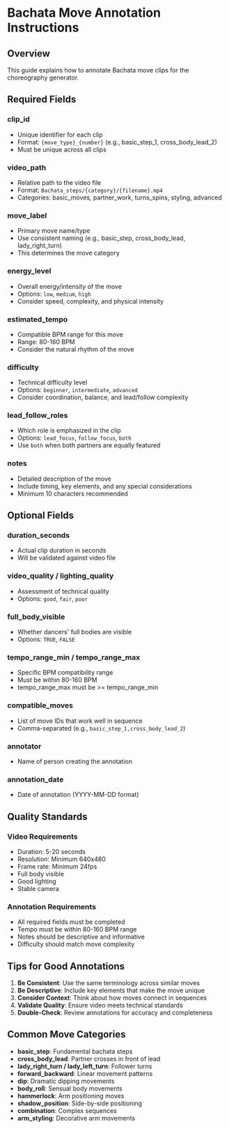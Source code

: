 # Bachata Move Annotation Instructions

## Overview
This guide explains how to annotate Bachata move clips for the choreography generator.

## Required Fields

### clip_id
- Unique identifier for each clip
- Format: `{move_type}_{number}` (e.g., basic_step_1, cross_body_lead_2)
- Must be unique across all clips

### video_path
- Relative path to the video file
- Format: `Bachata_steps/{category}/{filename}.mp4`
- Categories: basic_moves, partner_work, turns_spins, styling, advanced

### move_label
- Primary move name/type
- Use consistent naming (e.g., basic_step, cross_body_lead, lady_right_turn)
- This determines the move category

### energy_level
- Overall energy/intensity of the move
- Options: `low`, `medium`, `high`
- Consider speed, complexity, and physical intensity

### estimated_tempo
- Compatible BPM range for this move
- Range: 80-160 BPM
- Consider the natural rhythm of the move

### difficulty
- Technical difficulty level
- Options: `beginner`, `intermediate`, `advanced`
- Consider coordination, balance, and lead/follow complexity

### lead_follow_roles
- Which role is emphasized in the clip
- Options: `lead_focus`, `follow_focus`, `both`
- Use `both` when both partners are equally featured

### notes
- Detailed description of the move
- Include timing, key elements, and any special considerations
- Minimum 10 characters recommended

## Optional Fields

### duration_seconds
- Actual clip duration in seconds
- Will be validated against video file

### video_quality / lighting_quality
- Assessment of technical quality
- Options: `good`, `fair`, `poor`

### full_body_visible
- Whether dancers' full bodies are visible
- Options: `TRUE`, `FALSE`

### tempo_range_min / tempo_range_max
- Specific BPM compatibility range
- Must be within 80-160 BPM
- tempo_range_max must be >= tempo_range_min

### compatible_moves
- List of move IDs that work well in sequence
- Comma-separated (e.g., `basic_step_1,cross_body_lead_2`)

### annotator
- Name of person creating the annotation

### annotation_date
- Date of annotation (YYYY-MM-DD format)

## Quality Standards

### Video Requirements
- Duration: 5-20 seconds
- Resolution: Minimum 640x480
- Frame rate: Minimum 24fps
- Full body visible
- Good lighting
- Stable camera

### Annotation Requirements
- All required fields must be completed
- Tempo must be within 80-160 BPM range
- Notes should be descriptive and informative
- Difficulty should match move complexity

## Tips for Good Annotations

1. **Be Consistent**: Use the same terminology across similar moves
2. **Be Descriptive**: Include key elements that make the move unique
3. **Consider Context**: Think about how moves connect in sequences
4. **Validate Quality**: Ensure video meets technical standards
5. **Double-Check**: Review annotations for accuracy and completeness

## Common Move Categories

- **basic_step**: Fundamental bachata steps
- **cross_body_lead**: Partner crosses in front of lead
- **lady_right_turn / lady_left_turn**: Follower turns
- **forward_backward**: Linear movement patterns
- **dip**: Dramatic dipping movements
- **body_roll**: Sensual body movements
- **hammerlock**: Arm positioning moves
- **shadow_position**: Side-by-side positioning
- **combination**: Complex sequences
- **arm_styling**: Decorative arm movements
